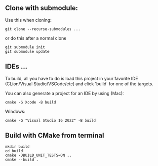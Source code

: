 ## Clone with submodule:
Use this when cloning:
```
git clone --recurse-submodules ...
 ```

or do this after a normal clone
``` 
git submodule init
git submodule update
```

## IDEs ...
To build, all you have to do is load this project in your favorite IDE 
(CLion/Visual Studio/VSCode/etc) 
and click 'build' for one of the targets.

You can also generate a project for an IDE by using (Mac):
```
cmake -G Xcode -B build
```
Windows:
```
cmake -G "Visual Studio 16 2022" -B build
```

## Build with CMake from terminal
```
mkdir build
cd build
cmake -DBUILD_UNIT_TESTS=ON ..
cmake --build .
```